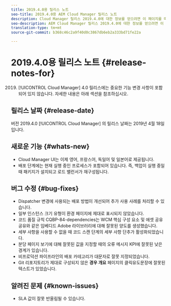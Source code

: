 ```yaml
---
title: 2019.4.0용 릴리스 노트
seo-title: 2019.4.0용 AEM Cloud Manager 릴리스 노트
description: Cloud Manager 릴리스 2019.4.0에 대한 정보를 얻으려면 이 페이지를 따르십시오.
seo-description: AEM Cloud Manager 릴리스 2019.4.0에 대한 정보를 얻으려면 이 페이지를 따르십시오.
translation-type: tm+mt
source-git-commit: b368c46c2a9f40d0c3867db6eb2a333bd71fe22a

---
```



# 2019.4.0용 릴리스 노트 {#release-notes-for}

2019. [!UICONTROL Cloud Manager] 4.0 릴리스에는 중요한 기능 변경 사항이 포함되어 있지 않습니다. 자세한 내용은 아래 섹션을 참조하십시오.

## 릴리스 날짜 {#release-date}

버전 2019.4.0 [!UICONTROL Cloud Manager] 의 릴리스 날짜는 2019년 4월 18일입니다.

## 새로운 기능 {#whats-new}

* Cloud Manager UI는 이제 영어, 프랑스어, 독일어 및 일본어로 제공됩니다.
* 배포 단계에는 현재 실행 중인 프로세스가 포함되어 있습니다. 즉, 백업이 실행 중일 때 패키지가 설치되고 로드 밸런서가 재구성됩니다.

## 버그 수정 {#bug-fixes}

* Dispatcher 변경에 사용되는 배포 방법이 개선되어 추가 사용 사례를 처리할 수 있습니다.
* 일부 인스턴스 크기 유형이 환경 페이지에 제대로 표시되지 않았습니다.
* 코드 품질 규칙 CQBP-84-dependencies는 WCM 핵심 구성 요소 및 에셋 공유 공유와 같은 임베디드 Adobe 라이브러리에 대해 잘못된 양도를 생성했습니다.
* 세부 사항을 사용할 수 없을 때 코드 스캔 단계의 세부 사항 단추가 활성화되었습니다.
* 분당 페이지 보기에 대해 잘못된 값을 지정할 때의 오류 메시지 KPI에 잘못된 낮은 경계가 있습니다.
* 비프로덕션 파이프라인의 배포 카테고리가 대문자로 잘못 지정되었습니다.
* Git 리포지토리가 제대로 구성되지 않은 **경우 개요** 페이지의 클릭유도문장에 잘못된 텍스트가 있었습니다.

## 알려진 문제 {#known-issues}

* SLA 값이 잘못 반올림될 수 있습니다.
